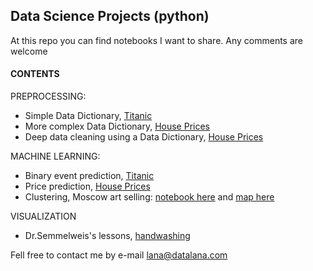 ## Data Science Projects (python) 
At this repo you can find notebooks I want to share.
Any comments are welcome

#### CONTENTS

PREPROCESSING:
- Simple Data Dictionary, [Titanic](https://github.com/datalanas/Jupyter_notebooks_to_share/blob/master/DDict_Titanic.ipynb)
- More complex Data Dictionary, [House Prices](https://github.com/datalanas/Jupyter_notebooks_to_share/blob/master/DDict_HPrices.ipynb)
- Deep data cleaning using a Data Dictionary, [House Prices](https://github.com/datalanas/Jupyter_notebooks_to_share/blob/master/Cleaning_HPrice.ipynb)

MACHINE LEARNING:
- Binary event prediction, [Titanic](https://github.com/datalanas/Jupyter_notebooks_to_share/blob/master/Prediction_Titanic.ipynb)
- Price prediction, [House Prices](https://github.com/datalanas/Jupyter_notebooks_to_share/blob/master/Price_Prediction.ipynb)
- Clustering, Moscow art selling: [notebook here](https://github.com/datalanas/Jupyter_notebooks_to_share/blob/master/Moscow%20clustering%20to%20sell%20an%20art.ipynb) and [map here](https://datalana.com/wp-content/uploads/2019/11/map_moscow_cafe.html)

VISUALIZATION
- Dr.Semmelweis's lessons, [handwashing](https://github.com/datalanas/Jupyter_notebooks_to_share/blob/master/Handwashing.ipynb)

Fell free to contact me by  e-mail lana@datalana.com
